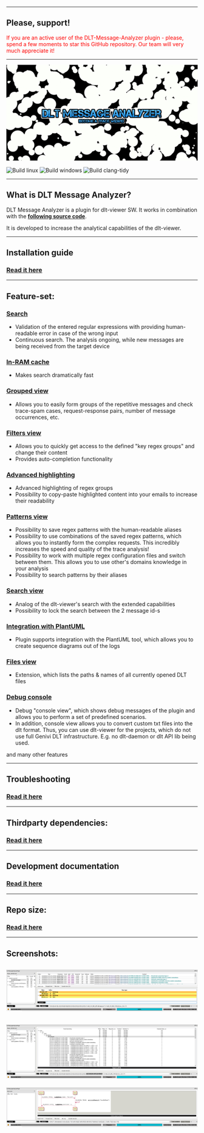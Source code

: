 ----

## Please, support!

<span style="color:red">If you are an active user of the DLT-Message-Analyzer plugin - please, spend a few moments to star this GitHub repository. Our team will very much appreciate it!</span>

----

![DLT Message Analyzer logo](./md/DLTMessageAnalyzer_logo.png)

![Build linux](https://github.com/svlad-90/DLT-Message-Analyzer/workflows/Build%20linux/badge.svg)
![Build windows](https://github.com/svlad-90/DLT-Message-Analyzer/workflows/Build%20windows/badge.svg)
![Build clang-tidy](https://github.com/svlad-90/DLT-Message-Analyzer/workflows/Build%20clang-tidy/badge.svg)

----

## What is DLT Message Analyzer?

DLT Message Analyzer is a plugin for dlt-viewer SW. It works in combination with the **[following source code](https://github.com/GENIVI/dlt-viewer)**.

It is developed to increase the analytical capabilities of the dlt-viewer.

----

## Installation guide

### [Read it here](./md/installation_guide/installation_guide.md)

----

## Feature-set:

### [Search](./md/search/search.md)

- Validation of the entered regular expressions with providing human-readable error in case of the wrong input
- Continuous search. The analysis ongoing, while new messages are being received from the target device 

### [In-RAM cache](./md/in_ram_cache/in_ram_cache.md)

- Makes search dramatically fast

### [Grouped view](./md/grouped_view/grouped_view.md)

- Allows you to easily form groups of the repetitive messages and check trace-spam cases, request-response pairs, number of message occurrences, etc.

### [Filters view](./md/filters_view/filters_view.md)

- Allows you to quickly get access to the defined "key regex groups" and change their content
- Provides auto-completion functionality

### [Advanced highlighting](./md/advanced_highlighting/advanced_highlighting.md)

- Advanced highlighting of regex groups
- Possibility to copy-paste highlighted content into your emails to increase their readability

### [Patterns view](./md/patterns_view/patterns_view.md)

- Possibility to save regex patterns with the human-readable aliases
- Possibility to use combinations of the saved regex patterns, which allows you to instantly form the complex requests. This incredibly increases the speed and quality of the trace analysis!
- Possibility to work with multiple regex configuration files and switch between them. This allows you to use other's domains knowledge in your analysis
- Possibility to search patterns by their aliases

### [Search view](./md/search_view/search_view.md)

- Analog of the dlt-viewer's search with the extended capabilities
- Possibility to lock the search between the 2 message id-s

### [Integration with PlantUML](./md/plant_uml/plant_uml.md)

- Plugin supports integration with the PlantUML tool, which allows you to create sequence diagrams out of the logs

### [Files view](./md/files_view/files_view.md)

- Extension, which lists the paths & names of all currently opened DLT files

### [Debug console](./md/debug_console/debug_console.md)

- Debug "console view", which shows debug messages of the plugin and allows you to perform a set of predefined scenarios.
- In addition, console view allows you to convert custom txt files into the dlt format. Thus, you can use dlt-viewer for the projects, which do not use full Genivi DLT infrastructure. E.g. no dlt-daemon or dlt API lib being used.

and many other features

----

## Troubleshooting

### [Read it here](./md/troubleshooting/troubleshooting.md)

----

## Thirdparty dependencies: 

### [Read it here](./md/thirdparty_deps/thirdparty_deps.md)

----

## Development documentation

### [Read it here](./md/dev_docs/dev_docs.md)

----

## Repo size: 

### [Read it here](./md/repo_size/repo_size.md)

----

## Screenshots:

![Screenshot of DLT Message Analyzer plugin - Filters view](./md/DLTMessageAnalyzer_screenshot_FilterView.png)
----
![Screenshot of DLT Message Analyzer plugin - Grouped view](./md/DLTMessageAnalyzer_screenshot_GroupedView.png)
----
![Screenshot of DLT Message Analyzer plugin - UML view](./md/DLTMessageAnalyzer_screenshot_UMLView.png)
